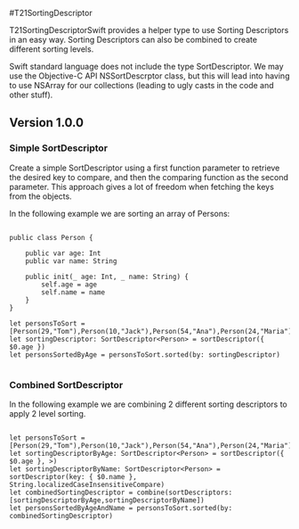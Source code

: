#T21SortingDescriptor

T21SortingDescriptorSwift provides a helper type to use Sorting Descriptors in an easy way. Sorting Descriptors can also be combined to create different sorting levels.

Swift standard language does not include the type SortDescriptor. We may use the Objective-C API NSSortDescrptor class, but this will lead into having to use NSArray for our collections (leading to ugly casts in the code and other stuff). 

## Version 1.0.0


### Simple SortDescriptor

Create a simple SortDescriptor using a first function parameter to retrieve the desired key to compare, and then the comparing function as the second parameter. This approach gives a lot of freedom when fetching the keys from the objects.

In the following example we are sorting an array of Persons:

```

public class Person {
    
    public var age: Int
    public var name: String
    
    public init(_ age: Int, _ name: String) {
        self.age = age
        self.name = name
    }
}

let personsToSort = [Person(29,"Tom"),Person(10,"Jack"),Person(54,"Ana"),Person(24,"Maria")]
let sortingDescriptor: SortDescriptor<Person> = sortDescriptor({ $0.age })
let personsSortedByAge = personsToSort.sorted(by: sortingDescriptor)


```

### Combined SortDescriptor

In the following example we are combining 2 different sorting descriptors to apply 2 level sorting.

```

let personsToSort = [Person(29,"Tom"),Person(10,"Jack"),Person(54,"Ana"),Person(24,"Maria"),Person(24,"Aurora"),Person(29,"Daniel")]
let sortingDescriptorByAge: SortDescriptor<Person> = sortDescriptor({ $0.age }, >)
let sortingDescriptorByName: SortDescriptor<Person> = sortDescriptor(key: { $0.name }, String.localizedCaseInsensitiveCompare)
let combinedSortingDescriptor = combine(sortDescriptors: [sortingDescriptorByAge,sortingDescriptorByName])
let personsSortedByAgeAndName = personsToSort.sorted(by: combinedSortingDescriptor)

```
